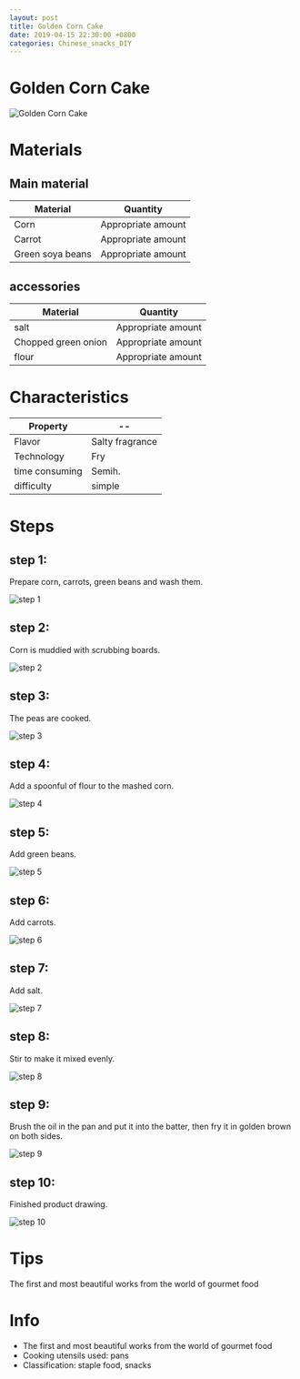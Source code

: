 ```yaml
---
layout: post
title: Golden Corn Cake
date: 2019-04-15 22:30:00 +0800
categories: Chinese_snacks_DIY
---
```


# Golden Corn Cake

![Golden Corn Cake]({{site.baseurl}}/img/402202/402202.jpg)

# Materials


## Main material

Material|Quantity
--|--
Corn|Appropriate amount
Carrot|Appropriate amount
Green soya beans|Appropriate amount

## accessories

Material|Quantity
--|--
salt|Appropriate amount
Chopped green onion|Appropriate amount
flour|Appropriate amount

# Characteristics

Property|--
--|--
Flavor|Salty fragrance
Technology|Fry
time consuming|Semih.
difficulty|simple

# Steps

## step 1:

Prepare corn, carrots, green beans and wash them.

![step 1]({{site.baseurl}}/img/402202/1.jpg)

## step 2:

Corn is muddied with scrubbing boards.

![step 2]({{site.baseurl}}/img/402202/2.jpg)

## step 3:

The peas are cooked.

![step 3]({{site.baseurl}}/img/402202/3.jpg)

## step 4:

Add a spoonful of flour to the mashed corn.

![step 4]({{site.baseurl}}/img/402202/4.jpg)

## step 5:

Add green beans.

![step 5]({{site.baseurl}}/img/402202/5.jpg)

## step 6:

Add carrots.

![step 6]({{site.baseurl}}/img/402202/6.jpg)

## step 7:

Add salt.

![step 7]({{site.baseurl}}/img/402202/7.jpg)

## step 8:

Stir to make it mixed evenly.

![step 8]({{site.baseurl}}/img/402202/8.jpg)

## step 9:

Brush the oil in the pan and put it into the batter, then fry it in golden brown on both sides.

![step 9]({{site.baseurl}}/img/402202/9.jpg)

## step 10:

Finished product drawing.

![step 10]({{site.baseurl}}/img/402202/10.jpg)

# Tips

The first and most beautiful works from the world of gourmet food

# Info

- The first and most beautiful works from the world of gourmet food
- Cooking utensils used: pans
- Classification: staple food, snacks